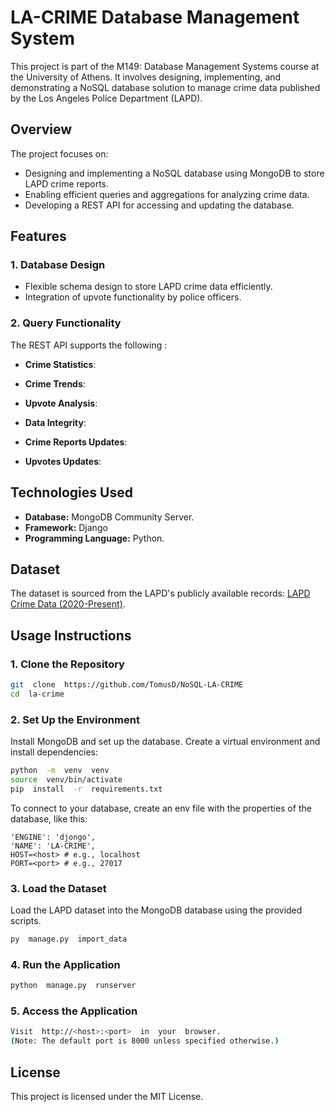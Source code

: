 # LA-CRIME Database Management System

This project is part of the M149: Database Management Systems course at the University of Athens. It involves designing, implementing, and demonstrating a NoSQL database solution to manage crime data published by the Los Angeles Police Department (LAPD).

## Overview

The project focuses on:

- Designing and implementing a NoSQL database using MongoDB to store LAPD crime reports.
- Enabling efficient queries and aggregations for analyzing crime data.
- Developing a REST API for accessing and updating the database.
  

## Features

### 1. Database Design

- Flexible schema design to store LAPD crime data efficiently.
- Integration of upvote functionality by police officers.

### 2. Query Functionality

The REST API supports the following :

- **Crime Statistics**:

- **Crime Trends**:

- **Upvote Analysis**:
  
- **Data Integrity**:

- **Crime Reports Updates**:
  
- **Upvotes Updates**:

## Technologies Used

- **Database:** MongoDB Community Server.
- **Framework:** Django
- **Programming Language:** Python.

## Dataset

The dataset is sourced from the LAPD's publicly available records: [LAPD Crime Data (2020-Present)](https://data.lacity.org/Public-Safety/Crime-Data-from-2020-to-Present/2nrs-mtv8).

## Usage Instructions

### 1. Clone the Repository

```bash
git  clone  https://github.com/TomusD/NoSQL-LA-CRIME
cd  la-crime
```

### 2. Set Up the Environment

Install MongoDB and set up the database.
Create a virtual environment and install dependencies:

```bash
python  -m  venv  venv
source  venv/bin/activate
pip  install  -r  requirements.txt
```

To connect to your database, create an env file with the properties of the database, like this:

```
'ENGINE': 'djongo',
'NAME': 'LA-CRIME',
HOST=<host> # e.g., localhost
PORT=<port> # e.g., 27017
```

### 3. Load the Dataset

Load the LAPD dataset into the MongoDB database using the provided scripts.

```bash
py  manage.py  import_data
```

### 4. Run the Application

```bash
python  manage.py  runserver
```

### 5. Access the Application

```bash
Visit  http://<host>:<port>  in  your  browser.
(Note: The default port is 8000 unless specified otherwise.)
```

## License

This project is licensed under the MIT License.